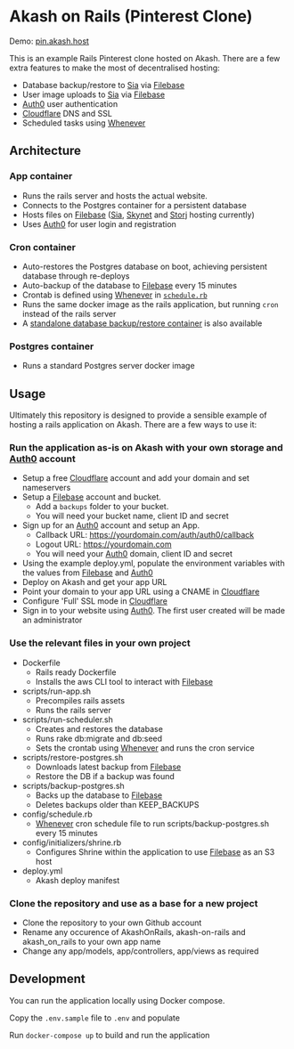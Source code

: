 # Akash on Rails (Pinterest Clone)

Demo: [pin.akash.host](https://pin.akash.host)

This is an example Rails Pinterest clone hosted on Akash. There are a few extra features to make the most of decentralised hosting:

- Database backup/restore to [Sia](https://sia.tech) via [Filebase](https://filebase.com)
- User image uploads to [Sia](https://sia.tech) via [Filebase](https://filebase.com)
- [Auth0](https://auth0.com) user authentication
- [Cloudflare](https://www.cloudflare.com) DNS and SSL
- Scheduled tasks using [Whenever](https://github.com/javan/whenever)

## Architecture

### App container
- Runs the rails server and hosts the actual website. 
- Connects to the Postgres container for a persistent database
- Hosts files on [Filebase](https://filebase.com) ([Sia](https://sia.tech), [Skynet](https://siasky.net) and [Storj](https://www.storj.io) hosting currently)
- Uses [Auth0](https://auth0.com) for user login and registration

### Cron container
- Auto-restores the Postgres database on boot, achieving persistent database through re-deploys
- Auto-backup of the database to [Filebase](https://filebase.com) every 15 minutes
- Crontab is defined using [Whenever](https://github.com/javan/whenever) in [`schedule.rb`](https://github.com/tombeynon/pinkash/blob/master/config/schedule.rb)
- Runs the same docker image as the rails application, but running `cron` instead of the rails server
- A [standalone database backup/restore container](https://github.com/tombeynon/akash-postgres-restore) is also available

### Postgres container
- Runs a standard Postgres server docker image

## Usage

Ultimately this repository is designed to provide a sensible example of hosting a rails application on Akash. There are a few ways to use it:

### Run the application as-is on Akash with your own storage and [Auth0](https://auth0.com) account

- Setup a free [Cloudflare](https://www.cloudflare.com) account and add your domain and set nameservers
- Setup a [Filebase](https://filebase.com) account and bucket. 
    - Add a `backups` folder to your bucket.
    - You will need your bucket name, client ID and secret
- Sign up for an [Auth0](https://auth0.com) account and setup an App. 
    - Callback URL: https://yourdomain.com/auth/auth0/callback
    - Logout URL: https://yourdomain.com
    - You will need your [Auth0](https://auth0.com) domain, client ID and secret
- Using the example deploy.yml, populate the environment variables with the values from [Filebase](https://filebase.com) and [Auth0](https://auth0.com)
- Deploy on Akash and get your app URL
- Point your domain to your app URL using a CNAME in [Cloudflare](https://www.cloudflare.com)
- Configure 'Full' SSL mode in [Cloudflare](https://www.cloudflare.com)
- Sign in to your website using [Auth0](https://auth0.com). The first user created will be made an administrator

### Use the relevant files in your own project

- Dockerfile
    - Rails ready Dockerfile
    - Installs the aws CLI tool to interact with [Filebase](https://filebase.com)
- scripts/run-app.sh
    - Precompiles rails assets
    - Runs the rails server
- scripts/run-scheduler.sh
    - Creates and restores the database
    - Runs rake db:migrate and db:seed
    - Sets the crontab using [Whenever](https://github.com/javan/whenever) and runs the cron service
- scripts/restore-postgres.sh
    - Downloads latest backup from [Filebase](https://filebase.com)
    - Restore the DB if a backup was found
- scripts/backup-postgres.sh
    - Backs up the database to [Filebase](https://filebase.com)
    - Deletes backups older than KEEP_BACKUPS
- config/schedule.rb
    - [Whenever](https://github.com/javan/whenever) cron schedule file to run scripts/backup-postgres.sh every 15 minutes
- config/initializers/shrine.rb
    - Configures Shrine within the application to use [Filebase](https://filebase.com) as an S3 host
- deploy.yml
    - Akash deploy manifest

### Clone the repository and use as a base for a new project

- Clone the repository to your own Github account
- Rename any occurence of AkashOnRails, akash-on-rails and akash_on_rails to your own app name
- Change any app/models, app/controllers, app/views as required

## Development

You can run the application locally using Docker compose. 

Copy the `.env.sample` file to `.env` and populate 

Run `docker-compose up` to build and run the application
